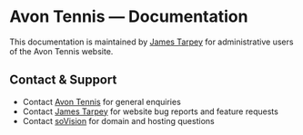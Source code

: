 # Avon Tennis &mdash; Documentation

This documentation is maintained by [James Tarpey](mailto:hello@jamestarpey.com) for administrative users of the Avon Tennis website.

## Contact & Support

- Contact [Avon Tennis](mailto:avoncountytennis@gmail.com) for general enquiries
- Contact [James Tarpey](mailto:hello@jamestarpey.com) for website bug reports and feature requests
- Contact [soVision](mailto:support@sovisionit.com) for domain and hosting questions
